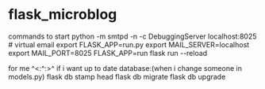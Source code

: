 # flask_microblog

commands to start
python -m smtpd -n -c DebuggingServer localhost:8025 # virtual email 
export FLASK_APP=run.py
export MAIL_SERVER=localhost
export MAIL_PORT=8025
FLASK_APP=run flask run --reload


for me ^<:^:>^
if i want up to date database:(when i change someone in models.py)
flask db stamp head
flask db migrate
flask db upgrade
